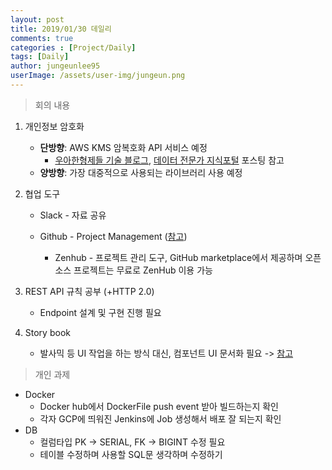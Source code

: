 ```yaml
---
layout: post
title: 2019/01/30 데일리
comments: true
categories : [Project/Daily]
tags: [Daily]
author: jungeunlee95
userImage: /assets/user-img/jungeun.png
---
```


> <subtitle>  회의 내용 </subtitle>

1. 개인정보 암호화
    - **단방향**: AWS KMS 암복호화 API 서비스 예정
        - [우아한형제들 기술 블로그](http://woowabros.github.io/experience/2017/02/06/aws-kms.html), [데이터 전문가 지식포털](<http://www.dbguide.net/db.db?cmd=view&boardUid=152808&boardConfigUid=9&boardIdx=147&boardStep=1>)  포스팅 참고
    - **양방향**: 가장 대중적으로 사용되는 라이브러리 사용 예정<br>

2. 협업 도구

    - Slack - 자료 공유

    - Github - Project Management ([참고](https://cheese10yun.github.io/github-project-part3/))

      - Zenhub - 프로젝트 관리 도구, GitHub marketplace에서 제공하며 오픈 소스 프로젝트는 무료로 ZenHub 이용 가능<br>

3. REST API 규칙 공부 (+HTTP 2.0)

    - Endpoint 설계 및 구현 진행 필요<br>

4. Story book
    - 발사믹 등 UI 작업을 하는 방식 대신, 컴포넌트 UI 문서화 필요 -> [참고](<https://velog.io/@velopert/start-storybook>)<br>


> <subtitle>  개인 과제 </subtitle>

- Docker
  - Docker hub에서 DockerFile push event 받아 빌드하는지 확인
  - 각자 GCP에 띄워진 Jenkins에 Job 생성해서 배포 잘 되는지 확인
- DB
  - 컬럼타입 PK -> SERIAL, FK -> BIGINT 수정 필요
  - 테이블 수정하며 사용할 SQL문 생각하며 수정하기

<br>
<br>